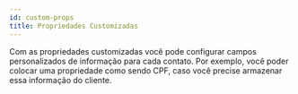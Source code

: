 ```yaml
---
id: custom-props
title: Propriedades Customizadas
---
```


Com as propriedades customizadas você pode configurar campos personalizados de informação para
cada contato. Por exemplo, você poder colocar uma propriedade como sendo CPF, caso você precise
armazenar essa informação do cliente.
